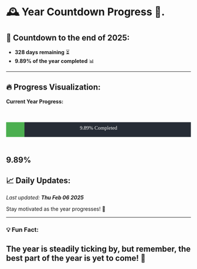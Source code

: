 
# &#x1F570; **Year Countdown Progress** &#x1F389;.

## &#x1F4C5; Countdown to the end of 2025:
- **328 days remaining** &#x23F3;
- **9.89% of the year completed** &#x1F4CA;

---

## &#x1F525; **Progress Visualization**:

**Current Year Progress:**

<br><br>
![Progress Bar](https://raw.githubusercontent.com/dayanidigv/year-countdown-progress/main/progress-bar.svg)
<br><br>

**9.89%**
---

## &#x1F4C8; **Daily Updates**:

_Last updated: **Thu Feb 06 2025**_

Stay motivated as the year progresses! &#x1F680;

--- 

### &#x1F4A1; **Fun Fact:**
The year is steadily ticking by, but remember, the best part of the year is yet to come! &#x1F31F;
---
